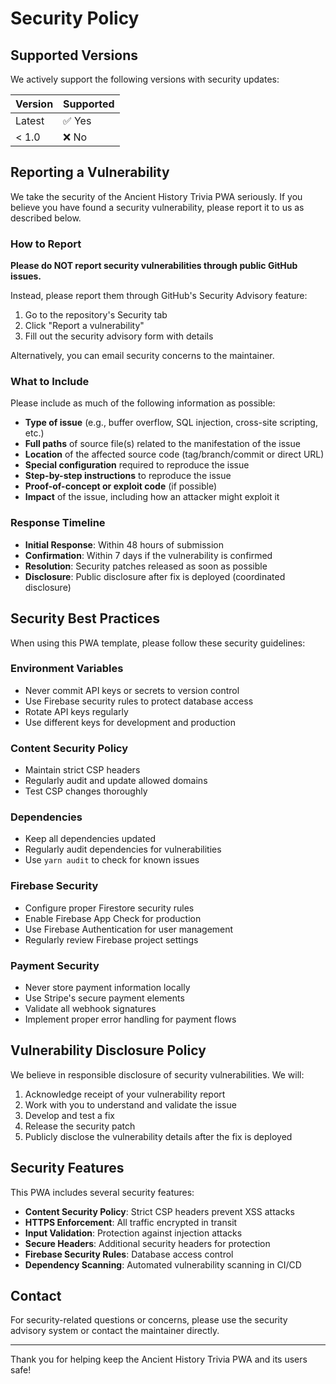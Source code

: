 # Security Policy

## Supported Versions

We actively support the following versions with security updates:

| Version | Supported          |
| ------- | ------------------ |
| Latest  | ✅ Yes             |
| < 1.0   | ❌ No              |

## Reporting a Vulnerability

We take the security of the Ancient History Trivia PWA seriously. If you believe you have found a security vulnerability, please report it to us as described below.

### How to Report

**Please do NOT report security vulnerabilities through public GitHub issues.**

Instead, please report them through GitHub's Security Advisory feature:

1. Go to the repository's Security tab
2. Click "Report a vulnerability"
3. Fill out the security advisory form with details

Alternatively, you can email security concerns to the maintainer.

### What to Include

Please include as much of the following information as possible:

- **Type of issue** (e.g., buffer overflow, SQL injection, cross-site scripting, etc.)
- **Full paths** of source file(s) related to the manifestation of the issue
- **Location** of the affected source code (tag/branch/commit or direct URL)
- **Special configuration** required to reproduce the issue
- **Step-by-step instructions** to reproduce the issue
- **Proof-of-concept or exploit code** (if possible)
- **Impact** of the issue, including how an attacker might exploit it

### Response Timeline

- **Initial Response**: Within 48 hours of submission
- **Confirmation**: Within 7 days if the vulnerability is confirmed
- **Resolution**: Security patches released as soon as possible
- **Disclosure**: Public disclosure after fix is deployed (coordinated disclosure)

## Security Best Practices

When using this PWA template, please follow these security guidelines:

### Environment Variables
- Never commit API keys or secrets to version control
- Use Firebase security rules to protect database access
- Rotate API keys regularly
- Use different keys for development and production

### Content Security Policy
- Maintain strict CSP headers
- Regularly audit and update allowed domains
- Test CSP changes thoroughly

### Dependencies
- Keep all dependencies updated
- Regularly audit dependencies for vulnerabilities
- Use `yarn audit` to check for known issues

### Firebase Security
- Configure proper Firestore security rules
- Enable Firebase App Check for production
- Use Firebase Authentication for user management
- Regularly review Firebase project settings

### Payment Security
- Never store payment information locally
- Use Stripe's secure payment elements
- Validate all webhook signatures
- Implement proper error handling for payment flows

## Vulnerability Disclosure Policy

We believe in responsible disclosure of security vulnerabilities. We will:

1. Acknowledge receipt of your vulnerability report
2. Work with you to understand and validate the issue
3. Develop and test a fix
4. Release the security patch
5. Publicly disclose the vulnerability details after the fix is deployed

## Security Features

This PWA includes several security features:

- **Content Security Policy**: Strict CSP headers prevent XSS attacks
- **HTTPS Enforcement**: All traffic encrypted in transit
- **Input Validation**: Protection against injection attacks
- **Secure Headers**: Additional security headers for protection
- **Firebase Security Rules**: Database access control
- **Dependency Scanning**: Automated vulnerability scanning in CI/CD

## Contact

For security-related questions or concerns, please use the security advisory system or contact the maintainer directly.

---

Thank you for helping keep the Ancient History Trivia PWA and its users safe!
